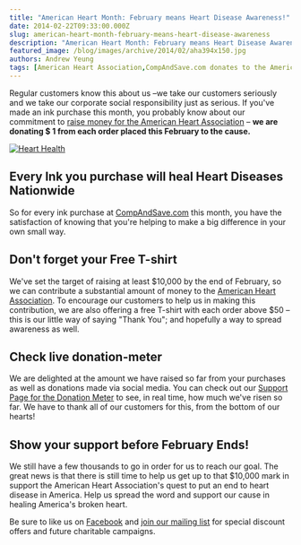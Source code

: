 ```yaml
---
title: "American Heart Month: February means Heart Disease Awareness!"
date: 2014-02-22T09:33:00.000Z
slug: american-heart-month-february-means-heart-disease-awareness
description: "American Heart Month: February means Heart Disease Awareness!"
featured_image: /blog/images/archive/2014/02/aha394x150.jpg
authors: Andrew Yeung
tags: [American Heart Association,CompAndSave.com donates to the American Heart Association,Heart Health,Support the Fight Against Heart Disease]
---
```


Regular customers know this about us –we take our customers seriously and we take our corporate social responsibility just as serious. If you've made an ink purchase this month, you probably know about our commitment to [raise money for the American Heart Association](https://blog.compandsave.com/2014/02/compandsavecom-joins-battle-against.html) – **we are donating $ 1 from each order placed this February to the cause.** 

[![Heart Health](/blog/images/aha394x150.jpg)](https://www.compandsave.com)

## Every Ink you purchase will heal Heart Diseases Nationwide 

So for every ink purchase at [CompAndSave.com](https://www.compandsave.com/) this month, you have the satisfaction of knowing that you're helping to make a big difference in your own small way.

## Don't forget your Free T-shirt

We've set the target of raising at least $10,000 by the end of February, so we can contribute a substantial amount of money to the [American Heart Association](https://www.heart.org/en). To encourage our customers to help us in making this contribution, we are also offering a free T-shirt with each order above $50 – this is our little way of saying "Thank You"; and hopefully a way to spread awareness as well.

## Check live donation-meter

We are delighted at the amount we have raised so far from your purchases as well as donations made via social media. You can check out our [Support Page for the Donation Meter](https://www.compandsave.com) to see, in real time, how much we've risen so far. We have to thank all of our customers for this, from the bottom of our hearts! 

## Show your support before February Ends!

We still have a few thousands to go in order for us to reach our goal. The great news is that there is still time to help us get up to that $10,000 mark in support the American Heart Association's quest to put an end to heart disease in America. Help us spread the word and support our cause in healing America's broken heart.

Be sure to like us on [Facebook](https://www.facebook.com/compandsave.ink) and [join our mailing list](https://www.compandsave.com/welcome/subscribe/) for special discount offers and future charitable campaigns.